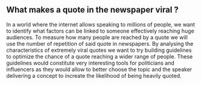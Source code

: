 ## What makes a quote in the newspaper viral ?

In a world where the internet allows speaking to millions of people, we want to identify what factors can be linked to someone effectively reaching huge audiences. 
To measure how many people are reached by a quote we will use the number of repetition of said quote in newspapers. 
By analysing the characteristics of extremely viral quotes we want to try building guidelines to optimize the chance of a quote reaching a wider range of people. 
These guidelines would constitute very interesting tools for politicians and influencers as they would allow to better choose the topic and the speaker delivering a concept to increate the likelihood of being heavily quoted.


